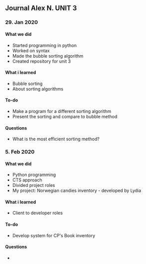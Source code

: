 Journal Alex N. UNIT 3
------------


### 29. Jan 2020

#### What we did
* Started programming in python
* Worked on syntax
* Made the bubble sorting algorithm
* Created repository for unit 3

#### What i learned
* Bubble sorting 
* About sorting algorithms

#### To-do
* Make a program for a different sorting algorithm
* Present the sorting and compare to bubble method

#### Questions
* What is the most efficient sorting method?

### 5. Feb 2020

#### What we did
* Python programming
* CTS approach
* Divided project roles
* My project: Norwegian candies inventory - developed by Lydia

#### What i learned
* Client to developer roles

#### To-do
* Develop system for CP's Book inventory

#### Questions
* 
